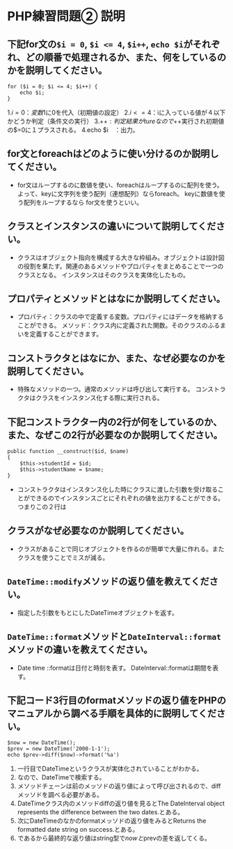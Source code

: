 # PHP練習問題② 説明

## 下記for文の`$i = 0`, `$i <= 4`, `$i++`, `echo $i`がそれぞれ、どの順番で処理されるか、また、何をしているのかを説明してください。

```
for ($i = 0; $i <= 4; $i++) {
    echo $i;
}
```

1.$i = 0： 変数$1に0を代入（初期値の設定）
2.$i <= 4：$iに入っている値が４以下かどうか判定（条件文の実行）
3.$++ :判定結果がtureなので$++実行され初期値の$=0に１プラスされる。
4.echo $i　：出力。

## for文とforeachはどのように使い分けるのか説明してください。
- for文はループするのに数値を使い、foreachはループするのに配列を使う。
    よって、keyに文字列を使う配列（連想配列）ならforeach。
    keyに数値を使う配列をループするなら for文を使うといい。


## クラスとインスタンスの違いについて説明してください。
- クラスはオブジェクト指向を構成する大きな枠組み。オブジェクトは設計図の役割を果たす。関連のあるメソッドやプロパティをまとめることで一つのクラスとなる。
インスタンスはそのクラスを実体化したもの。

## プロパティとメソッドとはなにか説明してください。
- プロパティ：クラスの中で定義する変数。プロパティにはデータを格納することができる。
メソッド：クラス内に定義された関数。そのクラスのふるまいを定義することができます。

## コンストラクタとはなにか、また、なぜ必要なのかを説明してください。
- 特殊なメソッドの一つ。通常のメソッドは呼び出して実行する。
コンストラクタはクラスをインスタンス化する際に実行される。

## 下記コンストラクター内の2行が何をしているのか、また、なぜこの2行が必要なのか説明してください。
```
public function __construct($id, $name)
{
    $this->studentId = $id;
    $this->studentName = $name;
}
```
- コンストラクタはインスタンス化した時にクラスに渡した引数を受け取ることができるのでインスタンスごとにそれぞれの値を出力することができる。
つまりこの２行は

## クラスがなぜ必要なのか説明してください。
- クラスがあることで同じオブジェクトを作るのが簡単で大量に作れる。またクラスを使うことでミスが減る。

## `DateTime::modify`メソッドの返り値を教えてください。
- 指定した引数をもとにしたDateTimeオブジェクトを返す。

## `DateTime::format`メソッドと`DateInterval::format`メソッドの違いを教えてください。
- Date time ::formatは日付と時刻を表す。
  DateInterval::formatは期間を表す。

## 下記コード3行目のformatメソッドの返り値をPHPのマニュアルから調べる手順を具体的に説明してください。
```
$now = new DateTime();
$prev = new DateTime('2000-1-1');
echo $prev->diff($now)->format('%a')
```
1. 一行目でDateTimeというクラスが実体化されていることがわかる。
1. なので、DateTimeで検索する。
1. メソッドチェーンは前のメッソドの返り値によって呼び出されるので、diffメッソドを調べる必要がある。
1. DateTimeクラス内のメソッドdiffの返り値を見るとThe DateInterval object represents the difference between the two dates.とある。
1. 次にDateTimeのなかのformatメッソドの返り値をみるとReturns the formatted date string on success.とある。
1. であるから最終的な返り値はstring型で$nowと$prevの差を返してくる。
